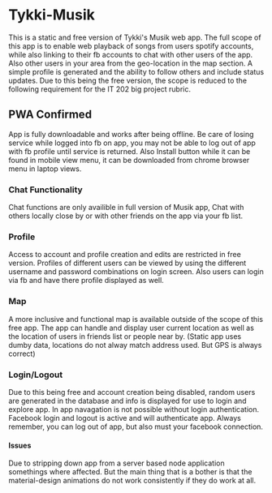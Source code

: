 # Tykki-Musik

This is a static and free version of Tykki's Musik web app. The full scope of this app is to enable web playback of songs from users spotify accounts, while also linking to their fb accounts to chat with other users of the app. Also other users in  your area from the geo-location in the map section. A simple profile is generated and the ability to follow others and include status updates. Due to this being the free version, the scope is reduced to the following requirement for the IT 202 big project rubric.

## PWA Confirmed
App is fully downloadable and works after being offline. Be care of losing service while logged into fb on app, you may not be able to log out of app with fb profile until service is returned. Also Install button  while it can be found in mobile view menu, it can be downloaded from chrome browser menu in laptop views.

### Chat Functionality 
Chat functions are only availible in full version of Musik app, Chat with others locally close by or with other friends on the app via your fb list.

### Profile
Access to account and profile creation and edits are restricted in free version. Profiles of different users can be viewed by using the different username and password combinations on login screen. Also users can login via fb and have there profile displayed as well.

### Map
A more inclusive and functional map is available outside of the scope of this free app. The app can handle and display user current location as well as the location of users in friends list or people near by. (Static app uses dumby data, locations do not alway match address used. But GPS is always correct)

### Login/Logout
Due to this being free and account creation being disabled, random users are generated in the database and info is displayed for use to login and explore app. In app navagation is not possible without login authentication. Facebook login and logout is active and will authenticate app. Always remember, you can  log out of app, but also must your facebook connection. 

#### Issues
Due to stripping down  app from a server based node application somethings where affected. But the main thing that is a bother is that the material-design animations do not work consistently if they do work at all.